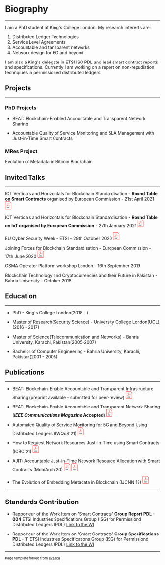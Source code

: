 
# Biography
---
I am a PhD student at King's College London. My research interests are:
1) Distributed Ledger Technologies 
2) Service Level Agreements
3) Accountable and tansparent networks
3) Network design for 6G and beyond

I am also a King's delegate in ETSI ISG PDL and lead  smart contract reports and specifications. Currently I am working on a report on non-repudiation technqiues in permissioned distributed ledgers. 


## Projects 
---

### PhD Projects
- BEAT: Blockchain-Enabled Accountable and Transparent Network Sharing

- Accountable Quality of Service Monitoring and SLA Management with Just-in-Time Smart Contracts


### MRes Project
Evolution of Metadata in Bitcoin Blockchain




## Invited Talks
---

ICT Verticals and Horizontals for Blockchain Standardisation - **Round Table on Smart Contracts** organised by European Commission - 21st April 2021 <a href="//github.com/ToobaF/talks/raw/main/IoT_EC_SC_RT.pdf" class="image fit"><img src="images/pdf.png" alt="Slides" width="20"></a>

ICT Verticals and Horizontals for Blockchain Standardisation - **Round Table on IoT organised by European Commission** - 27th January 2021 <a href="//github.com/ToobaF/talks/raw/main/IoT_EC.pdf" class="image fit"><img src="images/pdf.png" alt="Slides" width="20"></a>

EU Cyber Security Week - ETSI - 29th October 2020 <a href="//github.com/ToobaF/talks/raw/main/EU_cybersecurityweek.pdf" class="image fit"><img src="images/pdf.png" alt="Slides" width="20"></a>

 Joining Forces for Blockchain Standardisation - European Commission - 17th June 2020 <a href="//github.com/ToobaF/talks/raw/main/ec.pdf" class="image fit"><img src="images/pdf.png" alt="Slides" width="20"></a>

GSMA Operator Platform workshop London - 16th September 2019

Blockchain Technology and Cryptocurrencies and their Future in Pakistan - Bahria University - October 2018



## Education
---
- PhD - King's College London(2018 - )

- Master of Research(Security Science) - University College London(UCL)(2016 - 2017)

- Master of Science(Telecommunication and Networks) - Bahria University, Karachi, Pakistan(2005-2007)

- Bachelor of Computer Engineering - Bahria University, Karachi, Pakistan(2001 - 2005)


## Publications
---
- BEAT: Blockchain-Enable Accountable and Transparent Infrastructure Sharing (preprint available - submitted for peer-review)  <a href="//github.com/ToobaF/publications/raw/main/journal_arxiv.pdf" class="image fit"><img src="images/pdf.png" alt="BEAT" width="20"></a> 

- BEAT: Blockchain-Enable Accountable and Transparent Network Sharing (***IEEE Communications Magazine*** **Accepted**) <a href="//github.com/ToobaF/publications/raw/main/main_commag_rev.pdf" class="image fit"><img src="images/pdf.png" alt="BEAT" width="20"></a> 


- Automated Quality of Service Monitoring for 5G and Beyond Using Distributed Ledgers (IWQoS'21) <a href="//github.com/ToobaF/publications/raw/main/IWQoS-6.pdf" class="image fit"><img src="images/pdf.png" alt="Automated Quality of Service Monitoring for 5G and Beyond Using Distributed Ledgers" width="20"></a> 
<!-- - [AJIT: Accountable Just-in-Time Network Resource Allocation
with Smart Contracts](/pdf/AJIT.pdf) -->

<!-- - [The Evolution of Embedding Metadata in Blockchain](https://arxiv.org/abs/1806.06738)-->
- How to Request Network Resources Just-in-Time using Smart Contracts (ICBC'21) <a href="//github.com/ToobaF/publications/raw/main/How to Request Resources Just-in-Time with Smart Contracts.pdf" class="image fit"><img src="images/pdf.png" alt="The Evolution of Embedding Metadata in Blockchain" width="20"></a> 
  
- AJIT: Accountable Just-in-Time Network Resource Allocation with Smart Contracts (MobiArch'20) <a href="//github.com/ToobaF/publications/raw/main/AJIT.pdf" class="image fit"><img src="images/pdf.png" alt="Paper" width="20"></a> <a href="//github.com/ToobaF/talks/raw/main/MobiArch.pdf" class="image fit"><img src="images/pdf.png" alt="Slides" width="20"></a>

- The Evolution of Embedding Metadata in Blockchain  (IJCNN'18) <a href="https://arxiv.org/abs/1806.06738" class="image fit"><img src="images/pdf.png" alt="The Evolution of Embedding Metadata in Blockchain" width="20"></a> 
<!-- - [AJIT: Accountable Just-in-Time Network Resource Allocation
with Smart Contracts](/pdf/AJIT.pdf) -->



---

## Standards Contribution

- Rapporteur of the Work Item on 'Smart Contracts' **Group Report PDL - 004** ETSI Industries Specifications Group (ISG) for Permissiond Distributed Ledgers (PDL) <a href="https://portal.etsi.org/webapp/WorkProgram/Report_WorkItem.asp?WKI_ID=58907">Link to the WI</a>

- Rapporteur of the Work Item on 'Smart Contracts' **Group Specifications PDL - 11** ETSI Industries Specifications Group (ISG) for Permissiond Distributed Ledgers (PDL) <a href="https://portal.etsi.org/webapp/WorkProgram/Report_WorkItem.asp?WKI_ID=62584">Link to the WI</a>


---
<p style="font-size:11px">Page template forked from <a href="https://github.com/evanca/quick-portfolio">evanca</a></p>
<!-- Remove above link if you don't want to attibute -->
